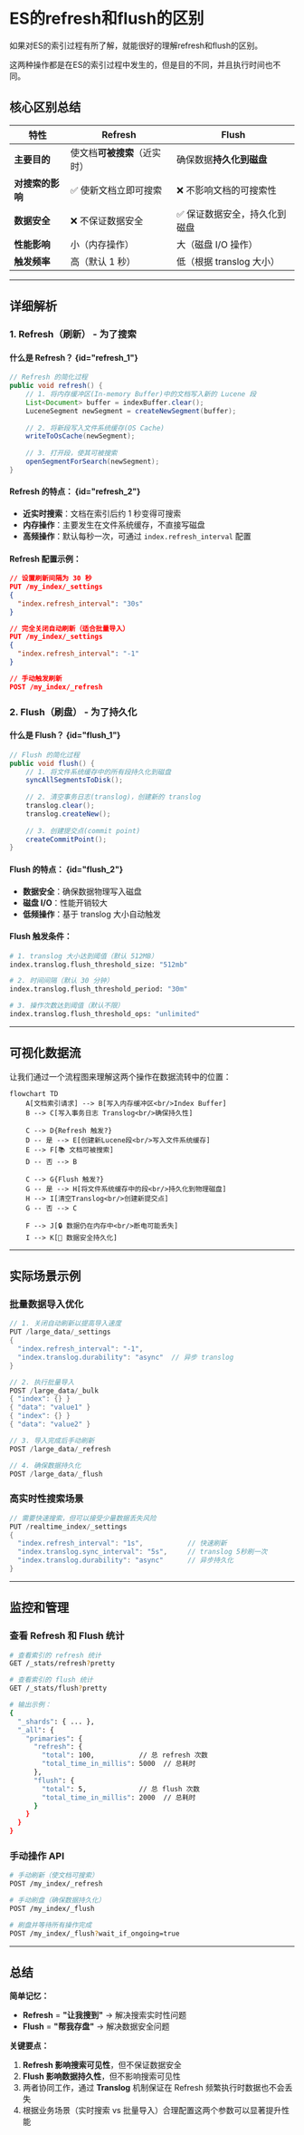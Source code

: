 # ES的refresh和flush的区别

如果对ES的索引过程有所了解，就能很好的理解refresh和flush的区别。

这两种操作都是在ES的索引过程中发生的，但是目的不同，并且执行时间也不同。

## 核心区别总结

| 特性         | **Refresh**      | **Flush**         |
|------------|------------------|-------------------|
| **主要目的**   | 使文档**可被搜索**（近实时） | 确保数据**持久化到磁盘**    |
| **对搜索的影响** | ✅ 使新文档立即可搜索      | ❌ 不影响文档的可搜索性      |
| **数据安全**   | ❌ 不保证数据安全        | ✅ 保证数据安全，持久化到磁盘   |
| **性能影响**   | 小（内存操作）          | 大（磁盘 I/O 操作）      |
| **触发频率**   | 高（默认 1 秒）        | 低（根据 translog 大小） |

---

## 详细解析

### 1. **Refresh（刷新） - 为了搜索**

#### 什么是 Refresh？ {id="refresh_1"}
```java
// Refresh 的简化过程
public void refresh() {
    // 1. 将内存缓冲区(In-memory Buffer)中的文档写入新的 Lucene 段
    List<Document> buffer = indexBuffer.clear();
    LuceneSegment newSegment = createNewSegment(buffer);
    
    // 2. 将新段写入文件系统缓存(OS Cache)
    writeToOsCache(newSegment);
    
    // 3. 打开段，使其可被搜索
    openSegmentForSearch(newSegment);
}
```

#### Refresh 的特点： {id="refresh_2"}
- **近实时搜索**：文档在索引后约 1 秒变得可搜索
- **内存操作**：主要发生在文件系统缓存，不直接写磁盘
- **高频操作**：默认每秒一次，可通过 `index.refresh_interval` 配置

#### Refresh 配置示例：
```json
// 设置刷新间隔为 30 秒
PUT /my_index/_settings
{
  "index.refresh_interval": "30s"
}

// 完全关闭自动刷新（适合批量导入）
PUT /my_index/_settings
{
  "index.refresh_interval": "-1"
}

// 手动触发刷新
POST /my_index/_refresh
```

### 2. **Flush（刷盘） - 为了持久化**

#### 什么是 Flush？ {id="flush_1"}
```java
// Flush 的简化过程
public void flush() {
    // 1. 将文件系统缓存中的所有段持久化到磁盘
    syncAllSegmentsToDisk();
    
    // 2. 清空事务日志(translog)，创建新的 translog
    translog.clear();
    translog.createNew();
    
    // 3. 创建提交点(commit point)
    createCommitPoint();
}
```

#### Flush 的特点： {id="flush_2"}
- **数据安全**：确保数据物理写入磁盘
- **磁盘 I/O**：性能开销较大
- **低频操作**：基于 translog 大小自动触发

#### Flush 触发条件：
```bash
# 1. translog 大小达到阈值（默认 512MB）
index.translog.flush_threshold_size: "512mb"

# 2. 时间间隔（默认 30 分钟）
index.translog.flush_threshold_period: "30m"

# 3. 操作次数达到阈值（默认不限）
index.translog.flush_threshold_ops: "unlimited"
```

---

## 可视化数据流

让我们通过一个流程图来理解这两个操作在数据流转中的位置：

```mermaid
flowchart TD
    A[文档索引请求] --> B[写入内存缓冲区<br/>Index Buffer]
    B --> C[写入事务日志 Translog<br/>确保持久性]
    
    C --> D{Refresh 触发?}
    D -- 是 --> E[创建新Lucene段<br/>写入文件系统缓存]
    E --> F[📚 文档可被搜索]
    D -- 否 --> B
    
    C --> G{Flush 触发?}
    G -- 是 --> H[将文件系统缓存中的段<br/>持久化到物理磁盘]
    H --> I[清空Translog<br/>创建新提交点]
    G -- 否 --> C
    
    F --> J[🔒 数据仍在内存中<br/>断电可能丢失]
    I --> K[💾 数据安全持久化]
```

---

## 实际场景示例

### 批量数据导入优化
```java
// 1. 关闭自动刷新以提高导入速度
PUT /large_data/_settings
{
  "index.refresh_interval": "-1",
  "index.translog.durability": "async"  // 异步 translog
}

// 2. 执行批量导入
POST /large_data/_bulk
{ "index": {} }
{ "data": "value1" }
{ "index": {} }
{ "data": "value2" }

// 3. 导入完成后手动刷新
POST /large_data/_refresh

// 4. 确保数据持久化
POST /large_data/_flush
```

### 高实时性搜索场景
```java
// 需要快速搜索，但可以接受少量数据丢失风险
PUT /realtime_index/_settings
{
  "index.refresh_interval": "1s",           // 快速刷新
  "index.translog.sync_interval": "5s",     // translog 5秒刷一次
  "index.translog.durability": "async"      // 异步持久化
}
```

---

## 监控和管理

### 查看 Refresh 和 Flush 统计
```bash
# 查看索引的 refresh 统计
GET /_stats/refresh?pretty

# 查看索引的 flush 统计  
GET /_stats/flush?pretty

# 输出示例：
{
  "_shards": { ... },
  "_all": {
    "primaries": {
      "refresh": {
        "total": 100,           // 总 refresh 次数
        "total_time_in_millis": 5000  // 总耗时
      },
      "flush": {
        "total": 5,             // 总 flush 次数
        "total_time_in_millis": 2000  // 总耗时
      }
    }
  }
}
```

### 手动操作 API
```bash
# 手动刷新（使文档可搜索）
POST /my_index/_refresh

# 手动刷盘（确保数据持久化）
POST /my_index/_flush

# 刷盘并等待所有操作完成
POST /my_index/_flush?wait_if_ongoing=true
```

---

## 总结

**简单记忆：**
- **Refresh** = **"让我搜到"** → 解决搜索实时性问题
- **Flush** = **"帮我存盘"** → 解决数据安全问题

**关键要点：**
1. **Refresh 影响搜索可见性**，但不保证数据安全
2. **Flush 影响数据持久性**，但不影响搜索可见性
3. 两者协同工作，通过 **Translog** 机制保证在 Refresh 频繁执行时数据也不会丢失
4. 根据业务场景（实时搜索 vs 批量导入）合理配置这两个参数可以显著提升性能
